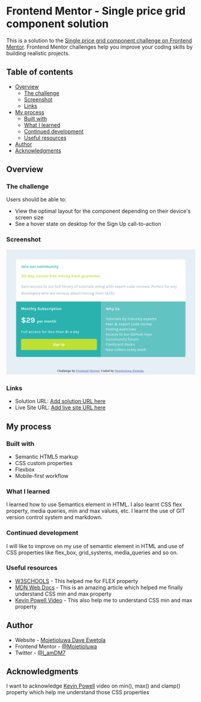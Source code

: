 # Frontend Mentor - Single price grid component solution

This is a solution to the [Single price grid component challenge on Frontend Mentor](https://www.frontendmentor.io/challenges/single-price-grid-component-5ce41129d0ff452fec5abbbc). Frontend Mentor challenges help you improve your coding skills by building realistic projects. 

## Table of contents

- [Overview](#overview)
  - [The challenge](#the-challenge)
  - [Screenshot](#screenshot)
  - [Links](#links)
- [My process](#my-process)
  - [Built with](#built-with)
  - [What I learned](#what-i-learned)
  - [Continued development](#continued-development)
  - [Useful resources](#useful-resources)
- [Author](#author)
- [Acknowledgments](#acknowledgments)



## Overview

### The challenge

Users should be able to:

- View the optimal layout for the component depending on their device's screen size
- See a hover state on desktop for the Sign Up call-to-action

### Screenshot

![Screenshot of my work.](images/screenshot.png)

### Links

- Solution URL: [Add solution URL here](https://your-solution-url.com)
- Live Site URL: [Add live site URL here](https://your-live-site-url.com)

## My process

### Built with

- Semantic HTML5 markup
- CSS custom properties
- Flexbox
- Mobile-first workflow



### What I learned

I learned how to use Semantics element in HTML. 
I also learnt CSS flex property, media queries, min and max values, etc.
I learnt the use of GIT version control system and markdown.


### Continued development

I will like to improve on my use of semantic element in HTML and use of CSS properties like flex_box, grid_systems, media_queries and so on. 

### Useful resources

- [W3SCHOOLS](https://www.w3schools.com/default.asp) - This helped me for FLEX property
- [MDN Web Docs](https://developer.mozilla.org/en-US/) - This is an amazing article which helped me finally understand CSS min and max property
- [Kevin Powell Video](https://www.youtube.com/watch?v=U9VF-4euyRo) - This also help me to understand CSS min and max property

## Author

- Website - [Mojetioluwa Dave Ewetola](https://github.com/Mojetioluwa)
- Frontend Mentor - [@Mojetioluwa](https://www.frontendmentor.io/profile/Mojetioluwa)
- Twitter - [@I_amDM7](https://twitter.com/I_amDM7)


## Acknowledgments

I want to acknowledge [Kevin Powell](https://twitter.com/KevinJPowell) video on min(), max() and clamp() property which help me understand those CSS properties